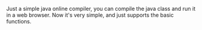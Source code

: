 Just a simple java online compiler, you can compile the java class and run it in a web browser.
Now it's very simple, and just supports the basic functions.